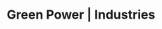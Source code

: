 ---
title: "Green Power | Industries"

meta:
  description: "Smart renewable energy solutions for any industry. Turnkey solutions - honest, trustworthy and reliable company based in Ibiza. Solar solutions Balearic Islands and mainland Spain. 
"
og:
  title: "Green Power | Industries"
  description: "Smart renewable energy solutions for any industry. Turnkey solutions - honest, trustworthy and reliable company based in Ibiza. Solar solutions Balearic Islands and mainland Spain. " 
  type: "website"
  url: "du/industries"
  image: "images/logo/logo.png"

slider:
  newsbanner : "images/banner/industries-banner.jpg"
  title : "Industrieën"
  desc : "Slimme, op maat gemaakte oplossingen voor elke branche."
  talk : "Praat met ons"

block:
  title : "Hoogste residentiële zonne-installatiebedrijf op het dak"
  desc1 : "Green Power is een toonaangevende leverancier van zonnedaksystemen. Het biedt een zeer efficiënt industrieel en commercieel zonnepanelensysteem. We doen er alles aan om zonnepanelen van goede kwaliteit te leveren om een ​​betere output te genereren en elk paneel wordt op maat gemaakt en vervolgens gefaseerd geïnstalleerd voor de best mogelijke effectiviteit"
  desc2 : "Met een hoge elektriciteitsbelasting en enorme elektriciteitsrekeningen die een grote zorg zijn voor bijna elk industrieel etablissement, zijn onze zonnepanelen het meest haalbare alternatief en de perfecte energieoplossing voor industrieën om de piekbelasting van het net te verminderen en hoge elektriciteitstarieven af ​​te schaffen."
  desc3 : "Elke branche en haar eisen kunnen anders zijn. Of het nu gaat om landbouw, biotechnologie, productie-eenheden, verpakte consumentengoederen of een andere industrie - onze op maat gemaakte zonne-oplossingen zorgen ervoor dat u het soort rendement op uw investering krijgt, terwijl u ook verantwoorde beslissingen neemt over de planeet. Maak bewuste duurzame keuzes door te investeren in een schone, groene en winstgevende toekomst voor uw bedrijf met onze Solar Solutions."

block2:
  dshape : "images/d-shape.png"
  panelimg1 : "images/industrial-art.png"
  panelimg2 : "images/commercial-art.png"
  title1 : "Waarom groene stroom?"
  list1 : "Een vertrouwd merk"
  list2 : "160+ residentiële systemen in gebruik genomen"
  list3 : "3200 KW+ aan installaties"
  list4 : "24X7 serviceondersteuning, voor volledige gemoedsrust"
  title2 : "Voordelen"
  list5 : "Indekken tegen stijgende energiekosten"
  list6 : "Schaalbaar ontwerp voor eenvoudige upgrades"
  list7 : "RPO-naleving"
  list8 : "Zelfredzaamheid"
  list9 : "Groene verbintenis"
    
draft: false
---
